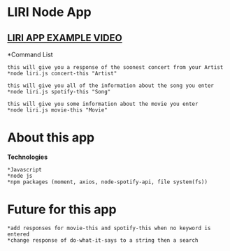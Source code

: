 


# LIRI Node App

## [LIRI APP EXAMPLE VIDEO](https://drive.google.com/file/d/13W_zt65bpLFTmAboyjPL44DGvhj-ZOz4/view)

*Command List
    
    this will give you a response of the soonest concert from your Artist
    *node liri.js concert-this "Artist"

    this will give you all of the information about the song you enter
    *node liri.js spotify-this "Song"

    this will give you some information about the movie you enter
    *node liri.js movie-this "Movie"

# About this app

**Technologies**
    
    *Javascript
    *node js
    *npm packages (moment, axios, node-spotify-api, file system(fs))

# Future for this app

    *add responses for movie-this and spotify-this when no keyword is entered
    *change response of do-what-it-says to a string then a search

